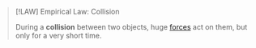 >[!LAW] Empirical Law: Collision
>
>During a **collision** between two objects, huge [forces](../../../Force.md) act on them, but only for a very short time.
>